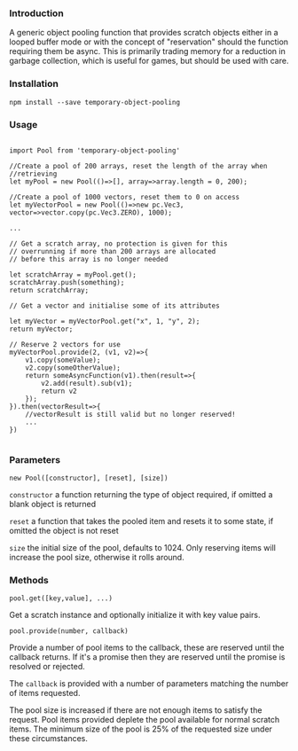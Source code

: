 ### Introduction

A generic object pooling function that provides scratch objects either in a looped buffer mode
or with the concept of "reservation" should the function requiring them be async. This is 
primarily trading memory for a reduction in garbage collection, which is useful for games,
but should be used with care. 

### Installation

```language-shell
npm install --save temporary-object-pooling
```

### Usage

```language-javascript

import Pool from 'temporary-object-pooling'

//Create a pool of 200 arrays, reset the length of the array when
//retrieving
let myPool = new Pool(()=>[], array=>array.length = 0, 200);

//Create a pool of 1000 vectors, reset them to 0 on access
let myVectorPool = new Pool(()=>new pc.Vec3, vector=>vector.copy(pc.Vec3.ZERO), 1000);

...

// Get a scratch array, no protection is given for this
// overrunning if more than 200 arrays are allocated
// before this array is no longer needed

let scratchArray = myPool.get();
scratchArray.push(something);
return scratchArray;

// Get a vector and initialise some of its attributes

let myVector = myVectorPool.get("x", 1, "y", 2);
return myVector;

// Reserve 2 vectors for use
myVectorPool.provide(2, (v1, v2)=>{
    v1.copy(someValue);
    v2.copy(someOtherValue);
    return someAsyncFunction(v1).then(result=>{
        v2.add(result).sub(v1);
        return v2
    });
}).then(vectorResult=>{
    //vectorResult is still valid but no longer reserved!
    ... 
})


```

### Parameters

`new Pool([constructor], [reset], [size])`

`constructor` a function returning the type of object required, if omitted a blank object is returned

`reset` a function that takes the pooled item and resets it to some state, if omitted the object is not reset

`size` the initial size of the pool, defaults to 1024.  Only reserving items will increase the pool size, 
otherwise it rolls around.

### Methods

`pool.get([key,value], ...)`

Get a scratch instance and optionally initialize it with key value pairs.

`pool.provide(number, callback)`

Provide a number of pool items to the callback, these are reserved until the callback returns.
If it's a promise then they are reserved until the promise is resolved or rejected.

The `callback` is provided with a number of parameters matching the number of items requested. 

The pool size is increased if there are not enough items to satisfy the request.  Pool items provided
deplete the pool available for normal scratch items. The minimum size of the pool is 25% of the requested
size under these circumstances.
